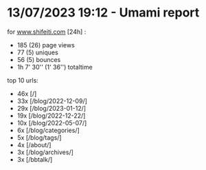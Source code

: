 # 13/07/2023 19:12 - Umami report
for www.shifeiti.com [24h] :

 - 185 (26) page views
 - 77 (5) uniques
 - 56 (5) bounces
 - 1h 7' 30'' (1' 36'') totaltime


top 10 urls:
 - 46x [/]
 - 33x [/blog/2022-12-09/]
 - 29x [/blog/2023-01-12/]
 - 19x [/blog/2022-12-22/]
 - 10x [/blog/2022-05-07/]
 - 6x [/blog/categories/]
 - 5x [/blog/tags/]
 - 4x [/about/]
 - 3x [/blog/archives/]
 - 3x [/bbtalk/]


